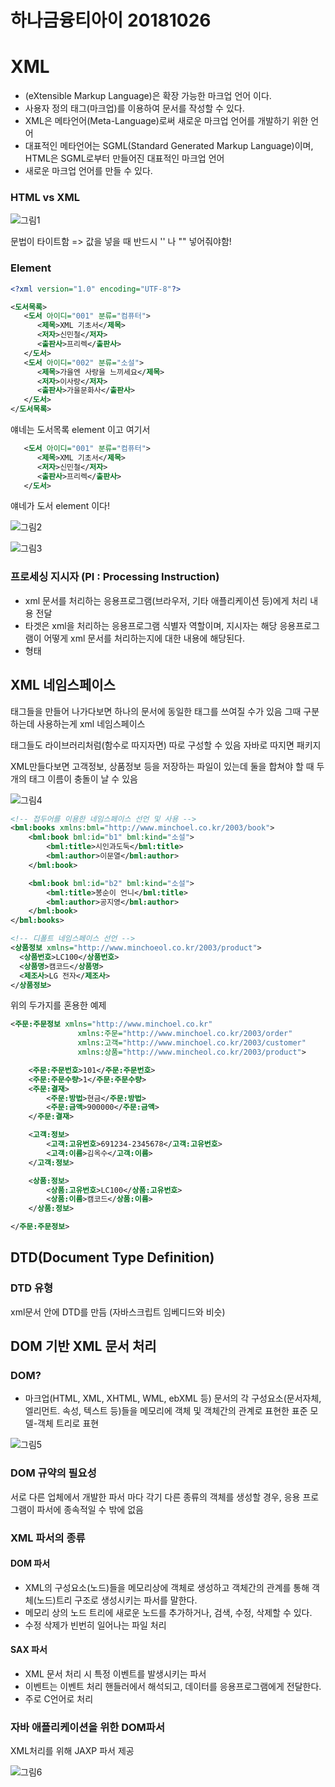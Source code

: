 # 하나금융티아이 20181026

# XML

- (eXtensible Markup Language)은 확장 가능한 마크업 언어 이다.
- 사용자 정의 태그(마크업)를 이용하여 문서를 작성할 수 있다.
- XML은 메타언어(Meta-Language)로써 새로운 마크업 언어를 개발하기 위한 언어
- 대표적인 메타언어는 SGML(Standard Generated  Markup Language)이며, HTML은 SGML로부터 만들어진 대표적인 마크업 언어
- 새로운 마크업 언어를 만들 수 있다.

### HTML vs XML

![그림1](C:\Users\kosta\Desktop\새홀리기\day45\img\그림1.png)

문법이 타이트함 => 값을 넣을 때 반드시 '' 나 "" 넣어줘야함!

### Element

``` xml
<?xml version="1.0" encoding="UTF-8"?>

<도서목록>
   <도서 아이디="001" 분류="컴퓨터">
      <제목>XML 기초서</제목>
      <저자>신민철</저자>
      <출판사>프리렉</출판사>
   </도서>
   <도서 아이디="002" 분류="소설">
      <제목>가을엔 사랑을 느끼세요</제목>
      <저자>이사랑</저자>
      <출판사>가을문화사</출판사>
   </도서>
</도서목록>
```

얘네는 도서목록 element 이고 여기서

```xml
   <도서 아이디="001" 분류="컴퓨터">
      <제목>XML 기초서</제목>
      <저자>신민철</저자>
      <출판사>프리렉</출판사>
   </도서>
```

얘네가 도서 element 이다!

![그림2](C:\Users\kosta\Desktop\새홀리기\day45\img\그림2.png)

![그림3](C:\Users\kosta\Desktop\새홀리기\day45\img\그림3.png)



### 프로세싱 지시자 (PI : Processing Instruction)

- xml 문서를 처리하는 응용프로그램(브라우저, 기타 애플리케이션 등)에게 처리 내용 전달
- 타겟은 xml을 처리하는 응용프로그램 식별자 역할이며, 지시자는 해당 응용프로그램이 어떻게 xml 문서를 처리하는지에 대한 내용에 해당된다.
- <?타겟 지시자 ?> 형태



## XML 네임스페이스

태그들을 만들어 나가다보면 하나의 문서에 동일한 태그를 쓰여질 수가 있음 그때 구분하는데 사용하는게 xml 네임스페이스

태그들도 라이브러리처럼(함수로 따지자면) 따로 구성할 수 있음 자바로 따지면 패키지

XML만들다보면 고객정보, 상품정보 등을 저장하는 파일이 있는데 둘을 합쳐야 할 때 두개의 태그 이름이 충돌이 날 수 있음 

![그림4](C:\Users\kosta\Desktop\새홀리기\day45\img\그림4.png)

``` xml
<!-- 접두어를 이용한 네임스페이스 선언 및 사용 -->
<bml:books xmlns:bml="http://www.minchoel.co.kr/2003/book">
	<bml:book bml:id="b1" bml:kind="소설">
		<bml:title>시인과도둑</bml:title>
		<bml:author>이문열</bml:author>
	</bml:book>

	<bml:book bml:id="b2" bml:kind="소설">
		<bml:title>봉순이 언니</bml:title>
		<bml:author>공지영</bml:author>
	</bml:book>
</bml:books>

```

```xml
<!-- 디폴트 네임스페이스 선언 -->
<상품정보 xmlns="http://www.minchoeol.co.kr/2003/product">
  <상품번호>LC100</상품번호>
  <상품명>캠코드</상품명>
  <제조사>LG 전자</제조사>
</상품정보>
```

위의 두가지를 혼용한 예제

```xml
<주문:주문정보 xmlns="http://www.minchoel.co.kr"
               xmlns:주문="http://www.minchoel.co.kr/2003/order"
               xmlns:고객="http://www.minchoel.co.kr/2003/customer" 
               xmlns:상품="http://www.mincheol.co.kr/2003/product">

	<주문:주문번호>101</주문:주문번호>
	<주문:주문수량>1</주문:주문수량>
	<주문:결재>
		<주문:방법>현금</주문:방법>
		<주문:금액>900000</주문:금액>
	</주문:결재>

	<고객:정보>
		<고객:고유번호>691234-2345678</고객:고유번호>
		<고객:이름>김옥수</고객:이름>
	</고객:정보>

	<상품:정보>
		<상품:고유번호>LC100</상품:고유번호>
		<상품:이름>캠코드</상품:이름>
	</상품:정보>

</주문:주문정보>
```



## DTD(Document Type Definition)

### DTD 유형

xml문서 안에 DTD를 만듬 (자바스크립트 임베디드와 비슷)



## DOM 기반 XML 문서 처리

### DOM?

- 마크업(HTML, XML, XHTML, WML, ebXML 등) 문서의 각 구성요소(문서자체, 엘리먼트. 속성, 텍스트 등)들을 메모리에 객체 및 객체간의 관계로 표현한 표준 모델-객체 트리로 표현

![그림5](C:\Users\kosta\Desktop\새홀리기\day45\img\그림5.png)

### DOM 규약의 필요성

서로 다른 업체에서 개발한 파서 마다 각기 다른 종류의 객체를 생성할 경우, 응용 프로그램이 파서에 종속적일 수 밖에 없음



### XML 파서의 종류

#### DOM 파서

- XML의 구성요소(노드)들을 메모리상에 객체로 생성하고 객체간의 관계를 통해 객체(노드)트리 구조로 생성시키는 파서를 말한다.
- 메모리 상의 노드 트리에 새로운 노드를 추가하거나, 검색, 수정, 삭제할 수 있다.
- 수정 삭제가 빈번히 일어나는 파일 처리

#### SAX 파서

- XML 문서 처리 시 특정 이벤트를 발생시키는 파서
- 이벤트는 이벤트 처리 핸들러에서 해석되고, 데이터를 응용프로그램에게 전달한다.
- 주로 C언어로 처리



### 자바 애플리케이션을 위한 DOM파서

XML처리를 위해 JAXP 파서 제공

![그림6](C:\Users\kosta\Desktop\새홀리기\day45\img\그림6.png)


